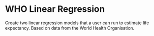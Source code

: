 # WHO Linear Regression
 Create two linear regression models that a user can run to estimate life expectancy. Based on data from the World Health Organisation.
